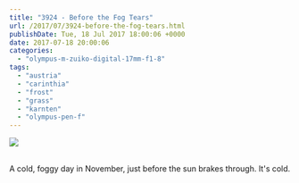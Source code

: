 ```yaml
---
title: "3924 - Before the Fog Tears"
url: /2017/07/3924-before-the-fog-tears.html
publishDate: Tue, 18 Jul 2017 18:00:06 +0000
date: 2017-07-18 20:00:06
categories: 
  - "olympus-m-zuiko-digital-17mm-f1-8"
tags: 
  - "austria"
  - "carinthia"
  - "frost"
  - "grass"
  - "karnten"
  - "olympus-pen-f"
---
```

<div class="container">
<div class="center"><a target="_blank" href="https://d25zfm9zpd7gm5.cloudfront.net/1200x1200/2016/20161113_100347_lr.jpg"><img class="webfeedsFeaturedVisual" src="https://d25zfm9zpd7gm5.cloudfront.net/0600x0600/2016/20161113_100347_lr.jpg" /></a></div>
</div>
<br />

A cold, foggy day in November, just before the sun brakes through. It's cold.
